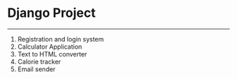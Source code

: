 # Django Project
--- 


1. Registration and login system
2. Calculator Application
3. Text to HTML converter
4. Calorie tracker
5. Email sender
